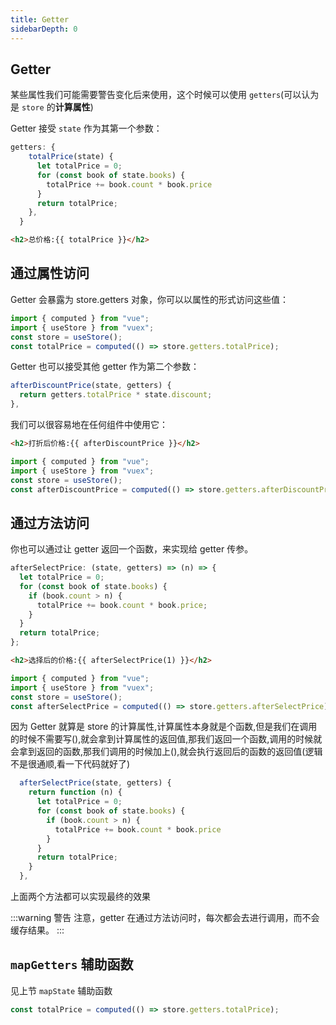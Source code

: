 ```yaml
---
title: Getter
sidebarDepth: 0
---
```


## Getter

某些属性我们可能需要警告变化后来使用，这个时候可以使用 `getters`(可以认为是 `store` 的**计算属性**)

Getter 接受 `state` 作为其第一个参数：

```js
getters: {
    totalPrice(state) {
      let totalPrice = 0;
      for (const book of state.books) {
        totalPrice += book.count * book.price
      }
      return totalPrice;
    },
  }
```

```html
<h2>总价格:{{ totalPrice }}</h2>
```

## 通过属性访问

Getter 会暴露为 store.getters 对象，你可以以属性的形式访问这些值：

```js
import { computed } from "vue";
import { useStore } from "vuex";
const store = useStore();
const totalPrice = computed(() => store.getters.totalPrice);
```

Getter 也可以接受其他 getter 作为第二个参数：

```js
afterDiscountPrice(state, getters) {
  return getters.totalPrice * state.discount;
},
```

我们可以很容易地在任何组件中使用它：

```html
<h2>打折后价格:{{ afterDiscountPrice }}</h2>
```

```js
import { computed } from "vue";
import { useStore } from "vuex";
const store = useStore();
const afterDiscountPrice = computed(() => store.getters.afterDiscountPrice);
```

## 通过方法访问

你也可以通过让 getter 返回一个函数，来实现给 getter 传参。

```js
afterSelectPrice: (state, getters) => (n) => {
  let totalPrice = 0;
  for (const book of state.books) {
    if (book.count > n) {
      totalPrice += book.count * book.price;
    }
  }
  return totalPrice;
};
```

```html
<h2>选择后的价格:{{ afterSelectPrice(1) }}</h2>
```

```js
import { computed } from "vue";
import { useStore } from "vuex";
const store = useStore();
const afterSelectPrice = computed(() => store.getters.afterSelectPrice);
```

因为 Getter 就算是 store 的计算属性,计算属性本身就是个函数,但是我们在调用的时候不需要写(),就会拿到计算属性的返回值,那我们返回一个函数,调用的时候就会拿到返回的函数,那我们调用的时候加上(),就会执行返回后的函数的返回值(逻辑不是很通顺,看一下代码就好了)

```js
  afterSelectPrice(state, getters) {
    return function (n) {
      let totalPrice = 0;
      for (const book of state.books) {
        if (book.count > n) {
          totalPrice += book.count * book.price
        }
      }
      return totalPrice;
    }
  },
```

上面两个方法都可以实现最终的效果

:::warning 警告
注意，getter 在通过方法访问时，每次都会去进行调用，而不会缓存结果。
:::

## `mapGetters` 辅助函数

见上节 `mapState` 辅助函数

```js
const totalPrice = computed(() => store.getters.totalPrice);
```
